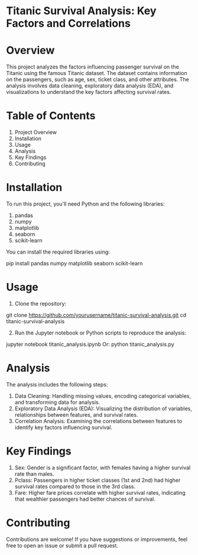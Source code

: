 # Titanic Survival Analysis: Key Factors and Correlations

# Overview

This project analyzes the factors influencing passenger survival on the Titanic using the famous Titanic dataset. The dataset contains information on the passengers, such as age, sex, ticket class, and other attributes. The analysis involves data cleaning, exploratory data analysis (EDA), and visualizations to understand the key factors affecting survival rates.

# Table of Contents

1. Project Overview
2. Installation
3. Usage
4. Analysis
5. Key Findings
6. Contributing

# Installation

To run this project, you'll need Python and the following libraries:
1. pandas
2. numpy
3. matplotlib
4. seaborn
5. scikit-learn

You can install the required libraries using:

pip install pandas numpy matplotlib seaborn scikit-learn

# Usage

1. Clone the repository:

git clone https://github.com/yourusername/titanic-survival-analysis.git
cd titanic-survival-analysis

2. Run the Jupyter notebook or Python scripts to reproduce the analysis:

jupyter notebook titanic_analysis.ipynb
Or:
python titanic_analysis.py

# Analysis
The analysis includes the following steps:

1. Data Cleaning: Handling missing values, encoding categorical variables, and transforming data for analysis.
2. Exploratory Data Analysis (EDA): Visualizing the distribution of variables, relationships between features, and survival rates.
3. Correlation Analysis: Examining the correlations between features to identify key factors influencing survival.

# Key Findings
1. Sex: Gender is a significant factor, with females having a higher survival rate than males.
2. Pclass: Passengers in higher ticket classes (1st and 2nd) had higher survival rates compared to those in the 3rd class.
3. Fare: Higher fare prices correlate with higher survival rates, indicating that wealthier passengers had better chances of survival.

# Contributing
Contributions are welcome! If you have suggestions or improvements, feel free to open an issue or submit a pull request.
